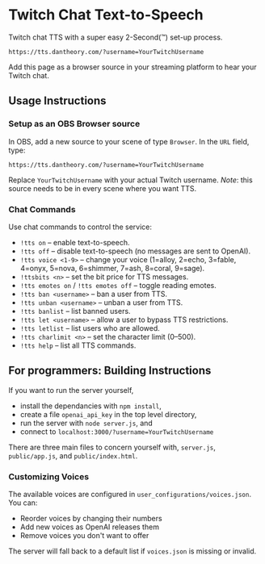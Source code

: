 # Twitch Chat Text-to-Speech
Twitch chat TTS with a super easy 2-Second(™) set-up process. 

```https://tts.dantheory.com/?username=YourTwitchUsername```

Add this page as a browser source in your streaming platform to hear your Twitch chat.

## Usage Instructions
### Setup as an OBS Browser source
In OBS, add a new source to your scene of type `Browser`. In the `URL` field, type:

 ```https://tts.dantheory.com/?username=YourTwitchUsername```
 
Replace `YourTwitchUsername` with your actual Twitch username.
*Note*: this source needs to be in every scene where you want TTS.

### Chat Commands

Use chat commands to control the service:

- `!tts on` – enable text-to-speech.
- `!tts off` – disable text-to-speech (no messages are sent to OpenAI).
- `!tts voice <1-9>` – change your voice (1=alloy, 2=echo, 3=fable, 4=onyx, 5=nova, 6=shimmer, 7=ash, 8=coral, 9=sage).
- `!ttsbits <n>` – set the bit price for TTS messages.
- `!tts emotes on` / `!tts emotes off` – toggle reading emotes.
- `!tts ban <username>` – ban a user from TTS.
- `!tts unban <username>` – unban a user from TTS.
- `!tts banlist` – list banned users.
- `!tts let <username>` – allow a user to bypass TTS restrictions.
- `!tts letlist` – list users who are allowed.
- `!tts charlimit <n>` – set the character limit (0–500).
- `!tts help` – list all TTS commands.

## For programmers: Building Instructions
If you want to run the server yourself, 
- install the dependancies with `npm install`,
- create a file `openai_api_key` in the top level directory, 
- run the server with `node server.js`, and
- connect to `localhost:3000/?username=YourTwitchUsername`

There are three main files to concern yourself with, `server.js`, `public/app.js`, and `public/index.html`.

### Customizing Voices
The available voices are configured in `user_configurations/voices.json`. You can:
- Reorder voices by changing their numbers
- Add new voices as OpenAI releases them
- Remove voices you don't want to offer

The server will fall back to a default list if `voices.json` is missing or invalid.


